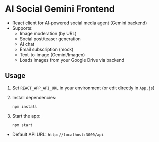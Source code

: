 # AI Social Gemini Frontend

- React client for AI-powered social media agent (Gemini backend)
- Supports:
  - Image moderation (by URL)
  - Social post/teaser generation
  - AI chat
  - Email subscription (mock)
  - Text-to-image (Gemini/Imagen)
  - Loads images from your Google Drive via backend

## Usage

1. Set `REACT_APP_API_URL` in your environment (or edit directly in `App.js`)
2. Install dependencies:

   ```
   npm install
   ```

3. Start the app:

   ```
   npm start
   ```

- Default API URL: `http://localhost:3000/api`